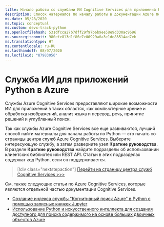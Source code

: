 ```yaml
---
title: Начало работы со службами ИИ Cognitive Services для приложений Python в Azure
description: Список материалов по началу работы в документации Azure по ИИ Cognitive Services для приложений Python.
ms.date: 05/28/2020
ms.topic: conceptual
ms.custom: devx-track-python
ms.openlocfilehash: 531dfcca27b7dff29f97b6b9ee58e9d330ac9696
ms.sourcegitcommit: 980efe813d1f86e7e00929a0a3e1de83514ad7eb
ms.translationtype: HT
ms.contentlocale: ru-RU
ms.lasthandoff: 08/07/2020
ms.locfileid: "87983056"
---
```

# <a name="ai-service-for-python-apps-on-azure"></a>Служба ИИ для приложений Python в Azure

Службы Azure Cognitive Services предоставляют широкие возможности ИИ для приложений в таких областях, как компьютерное зрение и обработка изображений, анализ языка и перевод, речь, принятие решений и углубленный поиск.

Так как службы Azure Cognitive Services все еще развиваются, лучший способ найти материалы для начала работы по Python — это начать со [страницы центра служб Azure Cognitive Services](/azure/cognitive-services/). Выберите интересующую службу, а затем разверните узел **Краткие руководства**. В разделе **Краткие руководства** найдите подразделы об использовании клиентских библиотек или REST API. Статьи в этих подразделах содержат код Python, если он поддерживается.

> [!div class="nextstepaction"]
> [Перейти на страницу центра служб Cognitive Services >>>](/azure/cognitive-services/)

См. также следующие статьи по Azure Cognitive Services, которые являются отдельной частью документации Cognitive Services.

- [Создание индекса службы "Когнитивный поиск Azure" в Python с помощью записных книжек Jupyter](/azure/search/search-get-started-python)
- [Использование Python и искусственного интеллекта для создания доступного для поиска содержимого на основе больших двоичных объектов Azure](/azure/search/cognitive-search-tutorial-blob-python)

